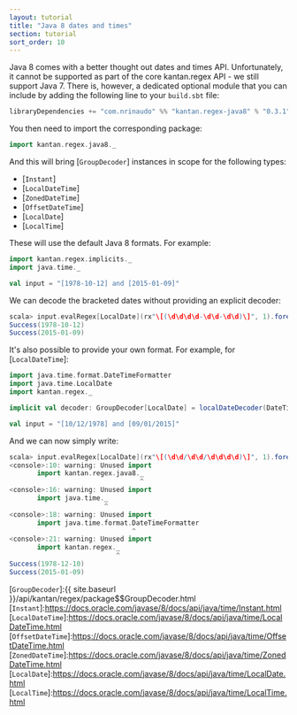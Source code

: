 ```yaml
---
layout: tutorial
title: "Java 8 dates and times"
section: tutorial
sort_order: 10
---
```

Java 8 comes with a better thought out dates and times API. Unfortunately, it cannot be supported as part of the core
kantan.regex API - we still support Java 7. There is, however, a dedicated optional module that you can include by
adding the following line to your `build.sbt` file:

```scala
libraryDependencies += "com.nrinaudo" %% "kantan.regex-java8" % "0.3.1"
```

You then need to import the corresponding package:

```scala
import kantan.regex.java8._
```

And this will bring [`GroupDecoder`] instances in scope for the following types:

* [`Instant`]
* [`LocalDateTime`]
* [`ZonedDateTime`]
* [`OffsetDateTime`]
* [`LocalDate`]
* [`LocalTime`]

These will use the default Java 8 formats. For example:

```scala
import kantan.regex.implicits._
import java.time._

val input = "[1978-10-12] and [2015-01-09]"
```

We can decode the bracketed dates without providing an explicit decoder:

```scala
scala> input.evalRegex[LocalDate](rx"\[(\d\d\d\d-\d\d-\d\d)\]", 1).foreach(println _)
Success(1978-10-12)
Success(2015-01-09)
```

It's also possible to provide your own format. For example, for [`LocalDateTime`]:

```scala
import java.time.format.DateTimeFormatter
import java.time.LocalDate
import kantan.regex._

implicit val decoder: GroupDecoder[LocalDate] = localDateDecoder(DateTimeFormatter.ofPattern("dd/MM/yyyy"))

val input = "[10/12/1978] and [09/01/2015]"
```

And we can now simply write:

```scala
scala> input.evalRegex[LocalDate](rx"\[(\d\d/\d\d/\d\d\d\d)\]", 1).foreach(println _)
<console>:10: warning: Unused import
       import kantan.regex.java8._
                                 ^
<console>:16: warning: Unused import
       import java.time._
                        ^
<console>:18: warning: Unused import
       import java.time.format.DateTimeFormatter
                               ^
<console>:21: warning: Unused import
       import kantan.regex._
                           ^
Success(1978-12-10)
Success(2015-01-09)
```

[`GroupDecoder`]:{{ site.baseurl }}/api/kantan/regex/package$$GroupDecoder.html
[`Instant`]:https://docs.oracle.com/javase/8/docs/api/java/time/Instant.html
[`LocalDateTime`]:https://docs.oracle.com/javase/8/docs/api/java/time/LocalDateTime.html
[`OffsetDateTime`]:https://docs.oracle.com/javase/8/docs/api/java/time/OffsetDateTime.html
[`ZonedDateTime`]:https://docs.oracle.com/javase/8/docs/api/java/time/ZonedDateTime.html
[`LocalDate`]:https://docs.oracle.com/javase/8/docs/api/java/time/LocalDate.html
[`LocalTime`]:https://docs.oracle.com/javase/8/docs/api/java/time/LocalTime.html
